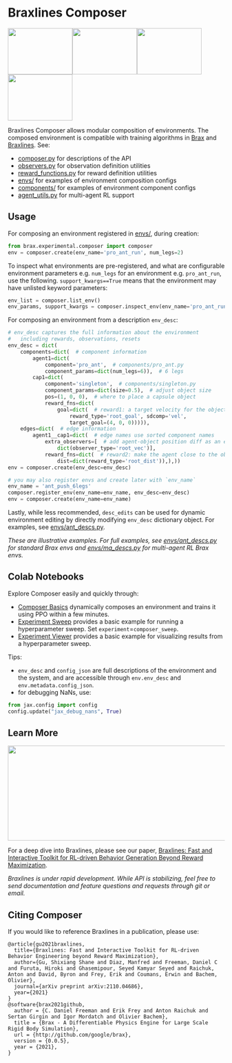 # Braxlines Composer

<img src="https://github.com/google/brax/raw/main/docs/img/composer/ant_push.gif" width="150" height="107"/><img src="https://github.com/google/brax/raw/main/docs/img/composer/ant_chase.gif" width="150" height="107"/><img src="https://github.com/google/brax/raw/main/docs/img/composer/pro_ant2.gif" width="150" height="107"/><img src="https://github.com/google/brax/raw/main/docs/img/composer/pro_ant1.gif" width="150" height="107"/>

Braxlines Composer allows modular composition of environments.
The composed environment is compatible with training algorithms in
[Brax](https://github.com/google/brax) and
[Braxlines](https://github.com/google/brax/tree/main/brax/experimental/braxlines). See:
* [composer.py](https://github.com/google/brax/tree/main/brax/experimental/composer/composer.py) for descriptions of the API
* [observers.py](https://github.com/google/brax/tree/main/brax/experimental/composer/observers.py) for observation definition utilities
* [reward_functions.py](https://github.com/google/brax/tree/main/brax/experimental/composer/reward_functions.py) for reward definition utilities
* [envs/](https://github.com/google/brax/tree/main/brax/experimental/composer/envs) for examples of environment composition configs
* [components/](https://github.com/google/brax/tree/main/brax/experimental/composer/components) for examples of environment component configs
* [agent_utils.py](https://github.com/google/brax/tree/main/brax/experimental/composer/agent_utils.py) for multi-agent RL support

## Usage

For composing an environment registered in [envs/](https://github.com/google/brax/tree/main/brax/experimental/composer/envs),
during creation:
```python
from brax.experimental.composer import composer
env = composer.create(env_name='pro_ant_run', num_legs=2)
```

To inspect what environments are pre-registered, and what are configurable environment parameters e.g. `num_legs` for an environment e.g. `pro_ant_run`, use the following. `support_kwargs==True` means that the environment may have unlisted keyword parameters:
```python
env_list = composer.list_env()
env_params, support_kwargs = composer.inspect_env(env_name='pro_ant_run')
```

For composing an environment from a description `env_desc`:
```python
# env_desc captures the full information about the environment
#   including rewards, observations, resets
env_desc = dict(
    components=dict(  # component information
        agent1=dict(
            component='pro_ant',  # components/pro_ant.py
            component_params=dict(num_legs=6)),  # 6 legs
        cap1=dict(
            component='singleton',  # components/singleton.py
            component_params=dict(size=0.5),  # adjust object size
            pos=(1, 0, 0),  # where to place a capsule object
            reward_fns=dict(
                goal=dict(  # reward1: a target velocity for the object
                    reward_type='root_goal', sdcomp='vel',
                    target_goal=(4, 0, 0))))),
    edges=dict(  # edge information
        agent1__cap1=dict(  # edge names use sorted component names
            extra_observers=[  # add agent-object position diff as an extra obs
                dict(observer_type='root_vec')],
            reward_fns=dict(  # reward2: make the agent close to the object
                dist=dict(reward_type='root_dist')),),))
env = composer.create(env_desc=env_desc)

# you may also register envs and create later with `env_name`
env_name = 'ant_push_6legs'
composer.register_env(env_name=env_name, env_desc=env_desc)
env = composer.create(env_name=env_name)
```

Lastly, while less recommended, `desc_edits` can be used for dynamic environment editing by directly modifying `env_desc` dictionary object. For examples, see [envs/ant_descs.py](https://github.com/google/brax/tree/main/brax/experimental/composer/envs/ant_descs.py).

*These are illustrative examples. For full examples, see [envs/ant_descs.py](https://github.com/google/brax/tree/main/brax/experimental/composer/envs/ant_descs.py) for standard Brax envs and [envs/ma_descs.py](https://github.com/google/brax/tree/main/brax/experimental/composer/envs/ma_descs.py) for multi-agent RL Brax envs.*

## Colab Notebooks

Explore Composer easily and quickly through:
* [Composer Basics](https://colab.research.google.com/github/google/brax/blob/main/notebooks/composer/composer.ipynb) dynamically composes an environment and trains it using PPO within a few minutes.
* [Experiment Sweep](https://colab.research.google.com/github/google/brax/blob/main/notebooks/braxlines/experiment_sweep.ipynb) provides a basic example for running a hyperparameter sweep. Set `experiment`=`composer_sweep`.
* [Experiment Viewer](https://colab.research.google.com/github/google/brax/blob/main/notebooks/braxlines/experiment_viewer.ipynb) provides a basic example for visualizing results from a hyperparameter sweep.

Tips:
* `env_desc` and `config_json` are full descriptions of the environment and the system, and are accessible through `env.env_desc` and `env.metadata.config_json`.
* for debugging NaNs, use:
```python
from jax.config import config
config.update("jax_debug_nans", True)
```

## Learn More

<img src="https://github.com/google/brax/raw/main/docs/img/braxlines/sketches.png" width="540" height="220"/>

For a deep dive into Braxlines, please see
our paper, [Braxlines: Fast and Interactive Toolkit for RL-driven Behavior Generation Beyond Reward Maximization](https://arxiv.org/abs/2110.04686).

*Braxlines is under rapid development. While API is stabilizing,
feel free to send documentation and feature questions and requests through git or email.*

## Citing Composer

If you would like to reference Braxlines in a publication, please use:

```
@article{gu2021braxlines,
  title={Braxlines: Fast and Interactive Toolkit for RL-driven Behavior Engineering beyond Reward Maximization},
  author={Gu, Shixiang Shane and Diaz, Manfred and Freeman, Daniel C and Furuta, Hiroki and Ghasemipour, Seyed Kamyar Seyed and Raichuk, Anton and David, Byron and Frey, Erik and Coumans, Erwin and Bachem, Olivier},
  journal={arXiv preprint arXiv:2110.04686},
  year={2021}
}
@software{brax2021github,
  author = {C. Daniel Freeman and Erik Frey and Anton Raichuk and Sertan Girgin and Igor Mordatch and Olivier Bachem},
  title = {Brax - A Differentiable Physics Engine for Large Scale Rigid Body Simulation},
  url = {http://github.com/google/brax},
  version = {0.0.5},
  year = {2021},
}
```
